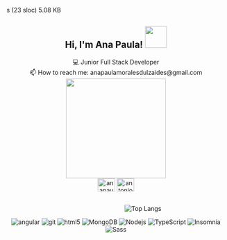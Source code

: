 s (23 sloc)  5.08 KB
<div align="center"><h2 > Hi, I'm Ana Paula! <img src="https://media.giphy.com/media/clM6fzkkgbAUU/giphy.gif" width="50"></h2></div>
<div align="center">💻 Junior Full Stack Developer<br>
📫 How to reach me: anapaulamoralesdulzaides@gmail.com</div>

<div align="center"><img src="https://media.giphy.com/media/8lPQQ6UsC1uXllpa40/giphy.gif" width="230"></div>

<div align="center">
<a href="https://instagram.com/anapaulacello" target="blank"><img align="center" src="https://raw.githubusercontent.com/rahuldkjain/github-profile-readme-generator/master/src/images/icons/Social/instagram.svg" alt="anapaulacello" height="30" width="40" /></a>
<a href="https://www.linkedin.com/in/ana-paula-morales-dulzaides-813645218/" target="blank"><img align="center" src="https://raw.githubusercontent.com/rahuldkjain/github-profile-readme-generator/master/src/images/icons/Social/linked-in-alt.svg" alt="antonio-rosales-martinez-925397213" height="30" width="40" /></a>
</div>
<br />




     
&nbsp;&nbsp;&nbsp;&nbsp;&nbsp;&nbsp;&nbsp;&nbsp;&nbsp;&nbsp;&nbsp;&nbsp;&nbsp;&nbsp;&nbsp;&nbsp;&nbsp;&nbsp;&nbsp;&nbsp;&nbsp;&nbsp;&nbsp;&nbsp;&nbsp;&nbsp;&nbsp;&nbsp;&nbsp;&nbsp;&nbsp;&nbsp;&nbsp;&nbsp;&nbsp;&nbsp;&nbsp;&nbsp;&nbsp;&nbsp;&nbsp;&nbsp;&nbsp;&nbsp;&nbsp;&nbsp;&nbsp;&nbsp;&nbsp;&nbsp;&nbsp;&nbsp;&nbsp;&nbsp;&nbsp;&nbsp;&nbsp;&nbsp;&nbsp;&nbsp; &nbsp;&nbsp;&nbsp;&nbsp;&nbsp;&nbsp;&nbsp; ![Top Langs](https://github-readme-stats.vercel.app/api/top-langs/?username=anapaulacello&hide=TeX&layout=compact)
<br />
<p  align="center">
     <img alt="angular" src="https://img.shields.io/badge/-Angular-DD0031?style=flat-square&logo=angular&logoColor=white" />
     <img alt="git" src="https://img.shields.io/badge/-Git-F05032?style=flat-square&logo=git&logoColor=white" />
     <img alt="html5" src="https://img.shields.io/badge/-HTML5-E34F26?style=flat-square&logo=html5&logoColor=white" />
     <img alt="MongoDB" src="https://img.shields.io/badge/-MongoDB-13aa52?style=flat-square&logo=mongodb&logoColor=white" />
     <img alt="Nodejs" src="https://img.shields.io/badge/-Nodejs-43853d?style=flat-square&logo=Node.js&logoColor=white" />
     <img alt="TypeScript" src="https://img.shields.io/badge/-TypeScript-007ACC?style=flat-square&logo=typescript&logoColor=white" />
     <img alt="Insomnia" src="https://img.shields.io/badge/-Insomnia-5849BE?style=flat-square&logo=insomnia&logoColor=white" />
     <img alt="Sass" src="https://img.shields.io/badge/-Sass-CC6699?style=flat-square&logo=sass&logoColor=white" /></p>
    

